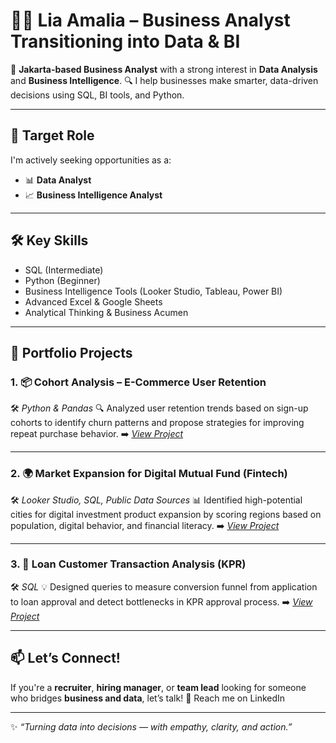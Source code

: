 # 👩‍💻 Lia Amalia – Business Analyst Transitioning into Data & BI

🎯 **Jakarta-based Business Analyst** with a strong interest in **Data Analysis** and **Business Intelligence**.
🔍 I help businesses make smarter, data-driven decisions using SQL, BI tools, and Python.

---

## 🚀 Target Role

I'm actively seeking opportunities as a:

* 📊 **Data Analyst**
* 📈 **Business Intelligence Analyst**

---

## 🛠️ Key Skills

* SQL (Intermediate)
* Python (Beginner)
* Business Intelligence Tools (Looker Studio, Tableau, Power BI)
* Advanced Excel & Google Sheets
* Analytical Thinking & Business Acumen

---

## 📂 Portfolio Projects

### 1. 📦 **Cohort Analysis – E-Commerce User Retention**

🛠️ *Python & Pandas*
🔍 Analyzed user retention trends based on sign-up cohorts to identify churn patterns and propose strategies for improving repeat purchase behavior.
➡️ *[View Project](#)*

---

### 2. 🌍 **Market Expansion for Digital Mutual Fund (Fintech)**

🛠️ *Looker Studio, SQL, Public Data Sources*
📊 Identified high-potential cities for digital investment product expansion by scoring regions based on population, digital behavior, and financial literacy.
➡️ *[View Project](#)*

---

### 3. 🏦 **Loan Customer Transaction Analysis (KPR)**

🛠️ *SQL*
💡 Designed queries to measure conversion funnel from application to loan approval and detect bottlenecks in KPR approval process.
➡️ *[View Project](#)*

---

## 📫 Let’s Connect!

If you're a **recruiter**, **hiring manager**, or **team lead** looking for someone who bridges **business and data**, let’s talk!
📧 Reach me on LinkedIn

---

✨ *“Turning data into decisions — with empathy, clarity, and action.”*
